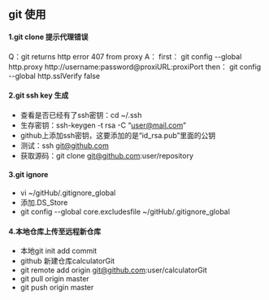 ## git 使用
#### 1.git clone 提示代理错误
Q：git returns http error 407 from proxy
A：
first：
git config --global http.proxy http://username:password@proxiURL:proxiPort
then：
git config --global http.sslVerify false

#### 2.git ssh key 生成
* 查看是否已经有了ssh密钥：cd ~/.ssh
* 生存密钥：ssh-keygen -t rsa -C “user@mail.com”
* github上添加ssh密钥，这要添加的是“id_rsa.pub”里面的公钥
* 测试：ssh git@github.com
* 获取源码：git clone git@github.com:user/repository

#### 3.git ignore
* vi ~/gitHub/.gitignore_global
* 添加.DS_Store  
* git config --global core.excludesfile ~/gitHub/.gitignore_global 

#### 4.本地仓库上传至远程新仓库
* 本地git init add commit
* github 新建仓库calculatorGit
* git remote add origin git@github.com:user/calculatorGit
* git pull origin master
* git push origin master

